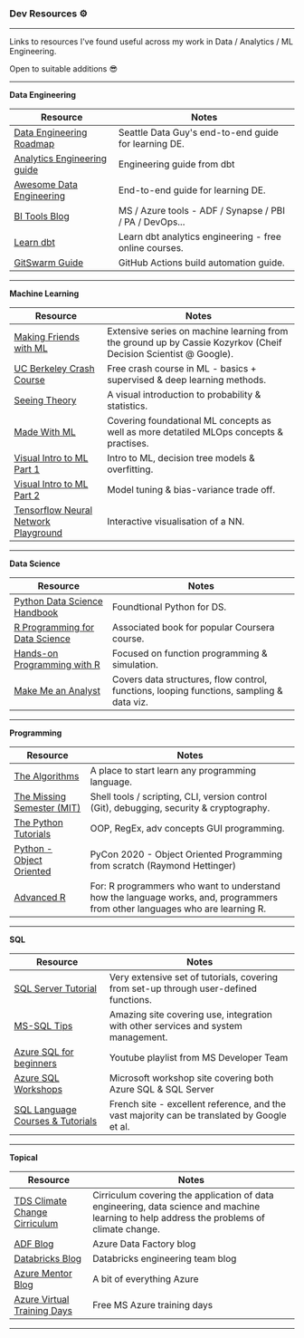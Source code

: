 ### Dev Resources ⚙

---

Links to resources I've found useful across my work in Data / Analytics / ML Engineering.

Open to suitable additions 😎

---

**Data Engineering**

| **Resource** | **Notes**
|--|--
| [Data Engineering Roadmap](https://drive.google.com/file/d/13U2jrqXGDOIRuM1alAd43aqUT6qieMF0/view) | Seattle Data Guy's end-to-end guide for learning DE.
| [Analytics Engineering guide](https://www.getdbt.com/analytics-engineering/) | Engineering guide from dbt
| [Awesome Data Engineering](https://awesomedataengineering.com/) | End-to-end guide for learning DE.
| [BI Tools Blog](https://microsoft-bitools.blogspot.com/) | MS / Azure tools - ADF / Synapse / PBI / PA / DevOps...
| [Learn dbt](https://courses.getdbt.com/collections) | Learn dbt analytics engineering - free online courses.
| [GitSwarm Guide](https://www.perforce.com/manuals/gitswarm/ci/yaml/README.html) | GitHub Actions build automation guide.

---

**Machine Learning**

| **Resource** | **Notes**
|--|--
| [Making Friends with ML](https://www.youtube.com/playlist?list=PLRKtJ4IpxJpDxl0NTvNYQWKCYzHNuy2xG) | Extensive series on machine learning from the ground up by Cassie Kozyrkov (Cheif Decision Scientist @ Google). 
| [UC Berkeley Crash Course](https://ml.berkeley.edu/blog/tag/crash-course) | Free crash course in ML - basics + supervised & deep learning methods.
| [Seeing Theory](https://seeing-theory.brown.edu/) | A visual introduction to probability & statistics.
| [Made With ML](https://madewithml.com/) | Covering foundational ML concepts as well as more detatiled MLOps concepts & practises.
| [Visual Intro to ML Part 1](http://www.r2d3.us/visual-intro-to-machine-learning-part-1/) | Intro to ML, decision tree models & overfitting.
| [Visual Intro to ML Part 2](http://www.r2d3.us/visual-intro-to-machine-learning-part-2/) | Model tuning & bias-variance trade off.
| [Tensorflow Neural Network Playground](https://playground.tensorflow.org/#activation=tanh&batchSize=10&dataset=circle&regDataset=reg-plane&learningRate=0.03&regularizationRate=0&noise=0&networkShape=4,2&seed=0.58261&showTestData=false&discretize=false&percTrainData=50&x=true&y=true&xTimesY=false&xSquared=false&ySquared=false&cosX=false&sinX=false&cosY=false&sinY=false&collectStats=false&problem=classification&initZero=false&hideText=false) | Interactive visualisation of a NN.

---

**Data Science**

| **Resource** | **Notes**
|--|--
| [Python Data Science Handbook](https://jakevdp.github.io/PythonDataScienceHandbook/) | Foundtional Python for DS. 
| [R Programming for Data Science](https://www.cs.upc.edu/~robert/teaching/estadistica/rprogramming.pdf) | Associated book for popular Coursera course.
| [Hands-on Programming with R](https://d1b10bmlvqabco.cloudfront.net/attach/ighbo26t3ua52t/igp9099yy4v10/igz7vp4w5su9/OReilly_HandsOn_Programming_with_R_2014.pdf) | Focused on function programming & simulation.
| [Make Me an Analyst](https://makemeanalyst.com/r-programming/) | Covers data structures, flow control, functions, looping functions, sampling & data viz.

---

**Programming**

| **Resource** | **Notes**
|--|--
| [The Algorithms](https://github.com/TheAlgorithms) | A place to start learn any programming language.
| [The Missing Semester (MIT)](https://missing.csail.mit.edu/) | Shell tools / scripting, CLI, version control (Git), debugging, security & cryptography.
| [The Python Tutorials](https://www.pythontutorial.net/) | OOP, RegEx, adv concepts GUI programming.
| [Python - Object Oriented](https://www.youtube.com/watch?v=8moWQ1561FY) | PyCon 2020 - Object Oriented Programming from scratch (Raymond Hettinger)
| [Advanced R](https://adv-r.hadley.nz/) | For: R programmers who want to understand how the language works, and, programmers from other languages who are learning R.

---


**SQL**

| **Resource** | **Notes**
|--|--
| [SQL Server Tutorial](https://www.sqlservertutorial.net/) | Very extensive set of tutorials, covering from set-up through user-defined functions.
| [MS-SQL Tips](https://www.mssqltips.com/) | Amazing site covering use, integration with other services and system management.  
| [Azure SQL for beginners](https://www.youtube.com/playlist?list=PLlrxD0HtieHi5c9-i_Dnxw9vxBY-TqaeN) | Youtube playlist from MS Developer Team
| [Azure SQL Workshops](https://microsoft.github.io/sqlworkshops/?WT.mc_id=azuresql4beg_azuresql-ch9-code) | Microsoft workshop site covering both Azure SQL & SQL Server
| [SQL Language Courses & Tutorials](https://sql.sh/) | French site - excellent reference, and the vast majority can be translated by Google et al. 

---

**Topical**

| **Resource** | **Notes**
|--|--
| [TDS Climate Change Cirriculum](https://towardsdatascience.com/the-data-science-climate-change-curriculum-e93b2ba1b969) | Cirriculum covering the application of data engineering, data science and machine learning to help address the problems of climate change. 
| [ADF Blog](https://techcommunity.microsoft.com/t5/azure-data-factory-blog/bg-p/AzureDataFactoryBlog) | Azure Data Factory blog
| [Databricks Blog](https://databricks.com/blog/category/engineering) | Databricks engineering team blog 
| [Azure Mentor Blog](https://azurementor.wordpress.com/) | A bit of everything Azure
|[Azure Virtual Training Days](https://www.microsoft.com/en-us/trainingdays/azure) | Free MS Azure training days

---
